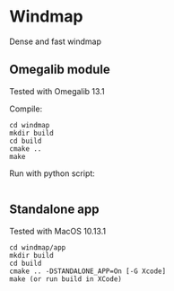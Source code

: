 # Windmap

Dense and fast windmap

## Omegalib module

Tested with Omegalib 13.1

Compile:
```
cd windmap
mkdir build
cd build
cmake ..
make
```

Run with python script:
```

```

## Standalone app

Tested with MacOS 10.13.1

```
cd windmap/app
mkdir build
cd build
cmake .. -DSTANDALONE_APP=On [-G Xcode]
make (or run build in XCode)
```